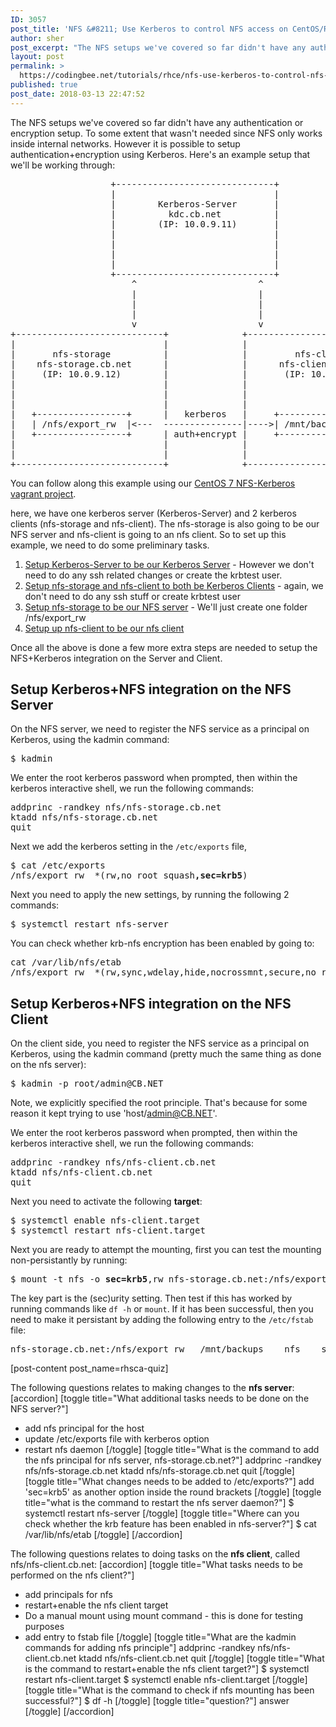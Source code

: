 ```yaml
---
ID: 3057
post_title: 'NFS &#8211; Use Kerberos to control NFS access on CentOS/RHEL 7'
author: sher
post_excerpt: "The NFS setups we've covered so far didn't have any authentication or encryption setup. To some extent that wasn't needed since NFS only works inside internal networks. However it is possible to setup authentication+encryption using Kerberos."
layout: post
permalink: >
  https://codingbee.net/tutorials/rhce/nfs-use-kerberos-to-control-nfs-access-on-centos-7
published: true
post_date: 2018-03-13 22:47:52
---
```

The NFS setups we've covered so far didn't have any authentication or encryption setup. To some extent that wasn't needed since NFS only works inside internal networks. However it is possible to setup authentication+encryption using Kerberos. Here's an example setup that we'll be working through:


<pre>
                   +------------------------------+
                   |                              |
                   |        Kerberos-Server       |
                   |          kdc.cb.net          |
                   |        (IP: 10.0.9.11)       |
                   |                              |
                   |                              |
                   |                              |
                   |                              |
                   +------------------------------+
                       ^                       ^
                       |                       |
                       |                       |
                       |                       |
                       v                       v
+----------------------------+              +-----------------------------+
|                            |              |                             |
|       nfs-storage          |              |         nfs-client          |
|    nfs-storage.cb.net      |              |      nfs-client.cb.net      |    
|     (IP: 10.0.9.12)        |              |       (IP: 10.0.9.13)       |
|                            |              |                             |
|                            |              |                             |
|                            |              |                             |
|   +-----------------+      |   kerberos   |     +---------------+       |
|   | /nfs/export_rw  |<---  ---------------|---->| /mnt/backups  |       |
|   +-----------------+      | auth+encrypt |     +---------------+       |
|                            |              |                             |
|                            |              |                             |
+----------------------------+              +-----------------------------+
</pre>

You can follow along this example using our <a href="https://github.com/Sher-Chowdhury/CentOS7-kerberos-nfs-demo">CentOS 7 NFS-Kerberos vagrant project</a>.  


here, we have one kerberos server (Kerberos-Server) and 2 kerberos clients (nfs-storage and nfs-client). The nfs-storage is also going to be our NFS server and nfs-client is going to an nfs client. So to set up this example, we need to do some preliminary tasks. 

<ol>
	<li><a href="https://codingbee.net/tutorials/rhce/rhce-kerberos#setup-kerberos-server">Setup Kerberos-Server to be our Kerberos Server</a> - However we don't need to do any ssh related changes or create the krbtest user.</li>
	<li><a href="https://codingbee.net/tutorials/rhce/rhce-kerberos#Kerberos-Client-Setup">Setup nfs-storage and nfs-client to both be Kerberos Clients</a> - again, we don't need to do any ssh stuff or create krbtest user</li>
	<li><a href="http://codingbee.net/tutorials/rhce/nfs-set-up-an-nfs-server-on-centos-rhel-7">Setup nfs-storage to be our NFS server</a> - We'll just create one folder /nfs/export_rw</li>
	<li><a href="http://codingbee.net/tutorials/rhcsa/nfs-how-to-set-up-an-nfs-client-on-centos-7">Setup up nfs-client to be our nfs client</a></li>
</ol>


Once all the above is done a few more extra steps are needed to setup the NFS+Kerberos integration on the Server and Client. 

<h2>Setup Kerberos+NFS integration on the NFS Server</h2>

On the NFS server, we need to register the NFS service as a principal on Kerberos, using the kadmin command:

<pre>
$ kadmin
</pre>

We enter the root kerberos password when prompted, then within the kerberos interactive shell, we run the following commands:


<pre>
addprinc -randkey nfs/nfs-storage.cb.net
ktadd nfs/nfs-storage.cb.net
quit
</pre> 

Next we add the kerberos setting in the <code>/etc/exports</code> file,

<pre>
$ cat /etc/exports
/nfs/export_rw  *(rw,no_root_squash<strong>,sec=krb5</strong>)
</pre>

Next you need to apply the new settings, by running the following 2 commands:

<pre>
$ systemctl restart nfs-server
</pre>

You can check whether krb-nfs encryption has been enabled by going to:

<pre>
cat /var/lib/nfs/etab
/nfs/export_rw	*(rw,sync,wdelay,hide,nocrossmnt,secure,no_root_squash,no_all_squash,no_subtree_check,secure_locks,acl,no_pnfs,anonuid=65534,anongid=65534,<strong>sec=krb5</strong>,secure,no_root_squash,no_all_squash)
</pre>



<h2>Setup Kerberos+NFS integration on the NFS Client</h2>

On the client side, you need to register the NFS service as a principal on Kerberos, using the kadmin command (pretty much the same thing as done on the nfs server):

<pre>
$ kadmin -p root/admin@CB.NET
</pre>

Note, we explicitly specified the root principle. That's because for some reason it kept trying to use 'host/admin@CB.NET'. 

We enter the root kerberos password when prompted, then within the kerberos interactive shell, we run the following commands:


<pre>
addprinc -randkey nfs/nfs-client.cb.net
ktadd nfs/nfs-client.cb.net
quit
</pre> 

Next you need to activate the following <strong>target</strong>:

<pre>
$ systemctl enable nfs-client.target
$ systemctl restart nfs-client.target
</pre>

Next you are ready to attempt the mounting, first you can test the mounting non-persistantly by running:

<pre>
$ mount -t nfs -o <strong>sec=krb5</strong>,rw nfs-storage.cb.net:/nfs/export_rw /mnt/backups 
</pre>

The key part is the (sec)urity setting. Then test if this has worked by running commands like <code>df -h</code> or <code>mount</code>. If it has been successful, then you need to make it persistant by adding the following entry to the <code>/etc/fstab</code> file:

<pre>
nfs-storage.cb.net:/nfs/export_rw   /mnt/backups    nfs    soft,timeo=100,_netdev,rw,<strong>sec=krb5</strong>   0   0
</pre>


[post-content post_name=rhsca-quiz] 

The following questions relates to making changes to the <strong>nfs server</strong>:
[accordion]
[toggle title="What additional tasks needs to be done on the NFS server?"]
- add nfs principal for the host
- update /etc/exports file with kerberos option
- restart nfs daemon
[/toggle]
[toggle title="What is the command to add the nfs principal for nfs server, nfs-storage.cb.net?"]
addprinc -randkey nfs/nfs-storage.cb.net
ktadd nfs/nfs-storage.cb.net
quit
[/toggle]
[toggle title="What changes needs to be added to /etc/exports?"]
add 'sec=krb5' as another option inside the round brackets
[/toggle]
[toggle title="what is the command to restart the nfs server daemon?"]
$ systemctl restart nfs-server
[/toggle]
[toggle title="Where can you check whether the krb feature has been enabled in nfs-server?"]
$ cat /var/lib/nfs/etab
[/toggle]
[/accordion]

The following questions relates to doing tasks on the <strong>nfs client</strong>, called nfs/nfs-client.cb.net:
[accordion]
[toggle title="What tasks needs to be performed on the nfs client?"]
- add principals for nfs
- restart+enable the nfs client target
- Do a manual mount using mount command - this is done for testing purposes
- add entry to fstab file
[/toggle]
[toggle title="What are the kadmin commands for adding nfs principle"]
addprinc -randkey nfs/nfs-client.cb.net
ktadd nfs/nfs-client.cb.net
quit
[/toggle]
[toggle title="What is the command to restart+enable the nfs client target?"]
$ systemctl restart nfs-client.target
$ systemctl enable nfs-client.target
[/toggle]
[toggle title="What is the command to check if nfs mounting has been successful?"]
$ df -h
[/toggle]
[toggle title="question?"]
answer
[/toggle]
[/accordion]